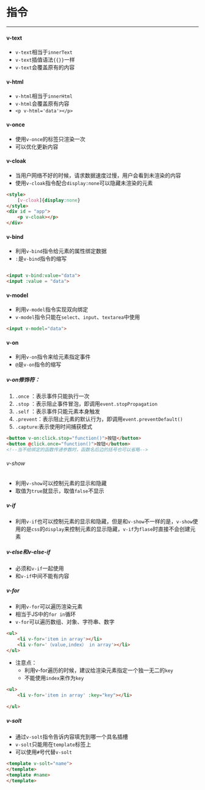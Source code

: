 # 指令
----
#### v-text
+ `v-text`相当于`innerText`
+ `v-text`插值语法`{{}}`一样
+ `v-text`会覆盖原有的内容

#### v-html
+ `v-html`相当于`innerHtml`
+ `v-html`会覆盖原有内容
+ `<p v-html='data'></p>`

#### v-once
+ 使用`v-once`的标签只渲染一次
+ 可以优化更新内容

#### v-cloak
+ 当用户网络不好的时候，请求数据速度过慢，用户会看到未渲染的内容
+ 使用`v-cloak`指令配合`display:none`可以隐藏未渲染的元素
``` html
<style>
	[v-cloak]{display:none}
</style>
<div id = "app">
	<p v-cloak></p>
</div>
```
#### v-bind
+ 利用`v-bind`指令给元素的属性绑定数据
+ `:`是`v-bind`指令的缩写
```html

<input v-bind:value="data">
<input :value = "data">
```

#### v-model
+ 利用`v-model`指令实现双向绑定
+ `v-model`指令只能在`select`、`input`、`textarea`中使用

```html
<input v-model="data">
```
#### v-on
+ 利用`v-on`指令来给元素指定事件
+ `@`是`v-on`指令的缩写

##### v-on修饰符：
1. `.once`  ：表示事件只能执行一次
2. `.stop`	：表示阻止事件冒泡，即调用`event.stopPropagation`
3. `.self`	：表示事件只能元素本身触发
4. `.prevent`：表示阻止元素的默认行为，即调用`event.preventDefault()`
5. `.capture`:表示使用时间捕获模式
```html
<button v-on:click.stop="function()">按钮</button>
<button @click.once="function()">按钮</button>
<!--当不给绑定的函数传递参数时，函数名后边的括号也可以省略-->
```
###### v-show
+ 利用`v-show`可以控制元素的显示和隐藏
+ 取值为`true`就显示，取值`false`不显示

##### v-if
+ 利用`v-if`也可以控制元素的显示和隐藏，但是和`v-show`不一样的是，`v-show`使用的是`css`的`display`来控制元素的显示隐藏，`v-if`为`flase`时直接不会创建元素

##### v-else和v-else-if
+ 必须和`v-if`一起使用
+ 和`v-if`中间不能有内容

##### v-for
+ 利用`v-for`可以遍历渲染元素
+ 相当于JS中的`for in`循环
+ `v-for`可以遍历数组、对象、字符串、数字
```html
<ul>
	<li v-for='item in array'></li>
	<li v-for='（value,index） in array'></li>
</ul>
```
+ 注意点：
	+ 利用v-for遍历的时候，建议给渲染元素指定一个独一无二的`key`
	+ 不能使用`index`来作为`key`

```html
<ul>
	<li v-for='item in array' :key="key"></li>
	
</ul>
```

##### v-solt
+ 通过`v-solt`指令告诉内容填充到哪一个具名插槽
+ `v-solt`只能用在`template`标签上
+ 可以使用`#`号代替`v-solt`

```html
<template v-solt="name">
</template>
<template #name>
</template>
```